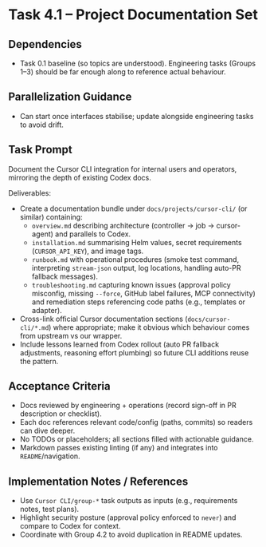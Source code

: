 # Task 4.1 – Project Documentation Set

## Dependencies
- Task 0.1 baseline (so topics are understood). Engineering tasks (Groups 1–3) should be far enough along to reference actual behaviour.

## Parallelization Guidance
- Can start once interfaces stabilise; update alongside engineering tasks to avoid drift.

## Task Prompt
Document the Cursor CLI integration for internal users and operators, mirroring the depth of existing Codex docs.

Deliverables:
- Create a documentation bundle under `docs/projects/cursor-cli/` (or similar) containing:
  - `overview.md` describing architecture (controller -> job -> cursor-agent) and parallels to Codex.
  - `installation.md` summarising Helm values, secret requirements (`CURSOR_API_KEY`), and image tags.
  - `runbook.md` with operational procedures (smoke test command, interpreting `stream-json` output, log locations, handling auto-PR fallback messages).
  - `troubleshooting.md` capturing known issues (approval policy misconfig, missing `--force`, GitHub label failures, MCP connectivity) and remediation steps referencing code paths (e.g., templates or adapter).
- Cross-link official Cursor documentation sections (`docs/cursor-cli/*.md`) where appropriate; make it obvious which behaviour comes from upstream vs our wrapper.
- Include lessons learned from Codex rollout (auto PR fallback adjustments, reasoning effort plumbing) so future CLI additions reuse the pattern.

## Acceptance Criteria
- Docs reviewed by engineering + operations (record sign-off in PR description or checklist).
- Each doc references relevant code/config (paths, commits) so readers can dive deeper.
- No TODOs or placeholders; all sections filled with actionable guidance.
- Markdown passes existing linting (if any) and integrates into `README`/navigation.

## Implementation Notes / References
- Use `Cursor CLI/group-*` task outputs as inputs (e.g., requirements notes, test plans).
- Highlight security posture (approval policy enforced to `never`) and compare to Codex for context.
- Coordinate with Group 4.2 to avoid duplication in README updates.
